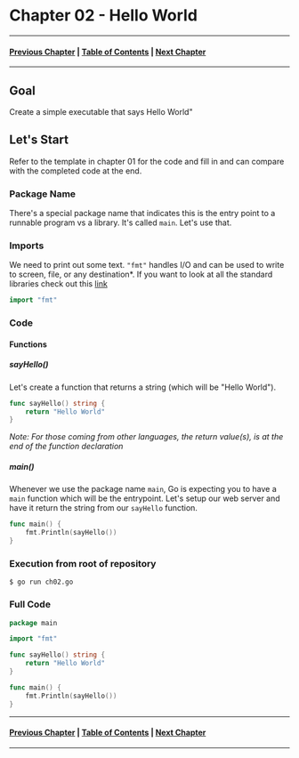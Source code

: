 # Chapter 02 - Hello World

---
#### [Previous Chapter](../ch01/README.md) | [Table of Contents](../README.md) | [Next Chapter](../ch03/README.md)
---


## Goal

Create a simple executable that says Hello World"


## Let's Start

Refer to the template in chapter 01 for the code and fill in and can compare with the completed code at the end.

### Package Name
There's a special package name that indicates this is the entry point to a runnable program vs a library. It's called `main`. Let's use that.

### Imports
We need to print out some text. `"fmt"` handles I/O and can be used to write to screen, file, or any destination\*. If you want to look at all the standard libraries check out this [link](https://golang.org/pkg/)

```go
import "fmt"
```

### Code

#### Functions

##### sayHello()
Let's create a function that returns a string (which will be "Hello World").

```go
func sayHello() string {
	return "Hello World"
}
```

*Note: For those coming from other languages, the return value(s), is at the end of the function declaration*

##### main()
Whenever we use the package name `main`, Go is expecting you to have a `main` function which will be the entrypoint. Let's setup our web server and have it return the string from our `sayHello` function.

```go
func main() {
	fmt.Println(sayHello())
}

```

### Execution from root of repository

`$ go run ch02.go`


### Full Code
```go
package main

import "fmt"

func sayHello() string {
	return "Hello World"
}

func main() {
	fmt.Println(sayHello())
}
```

---
#### [Previous Chapter](../ch01/README.md) | [Table of Contents](../README.md) | [Next Chapter](../ch03/README.md)
---

